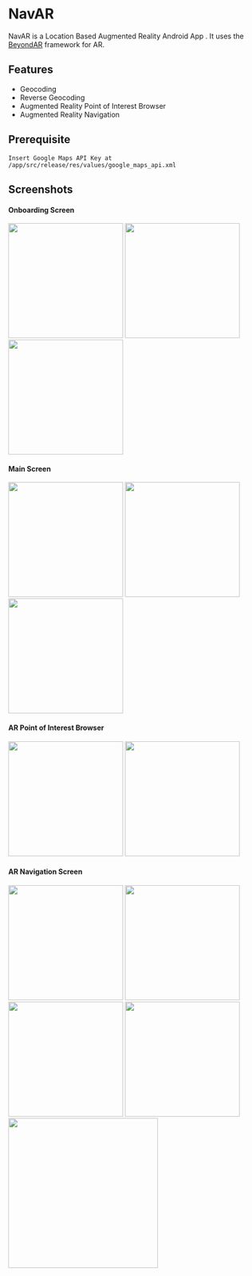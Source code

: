# NavAR
NavAR is a Location Based Augmented Reality Android App . It uses the [BeyondAR](https://github.com/BeyondAR/beyondar) framework for AR.

## Features
* Geocoding
* Reverse Geocoding
* Augmented Reality Point of Interest Browser
* Augmented Reality Navigation

## Prerequisite
```
Insert Google Maps API Key at /app/src/release/res/values/google_maps_api.xml
```

## Screenshots

#### Onboarding Screen
<img src="screenshots/1.png" width="230"/> <img src="screenshots/7.png" width="230"/> <img src="screenshots/8.png" width="230"/>

#### Main Screen
<img src="screenshots/2.png" width="230"/> <img src="screenshots/9.png" width="230"/> <img src="screenshots/10.png" width="230"/> 

#### AR Point of Interest Browser
<img src="screenshots/5.jpg" height="230"/> <img src="screenshots/11.png" height="230"/> 

#### AR Navigation Screen
<img src="screenshots/3.png" width="230"/> <img src="screenshots/4.png" width="230"/> <img src="screenshots/12.png" width="230"/> <img src="screenshots/13.png" width="230"/> <img src="screenshots/6.jpg" height="300"/>

